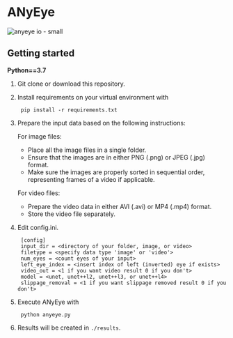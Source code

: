 # ANyEye
![anyeye io - small](https://github.com/yerinlee01/anyeye/assets/97585388/d891d84f-f835-42e1-982d-ec9ed611faa1)

## Getting started
**Python==3.7**
1. Git clone or download this repository.

2. Install requirements on your virtual environment with

        pip install -r requirements.txt

3. Prepare the input data based on the following instructions:

   For image files:
   * Place all the image files in a single folder.
   * Ensure that the images are in either PNG (.png) or JPEG (.jpg) format.
   * Make sure the images are properly sorted in sequential order, representing frames of a video if applicable.
        
   For video files:
   * Prepare the video data in either AVI (.avi) or MP4 (.mp4) format.
   * Store the video file separately.

4. Edit config.ini.

        [config]
        input_dir = <directory of your folder, image, or video>
        filetype = <specify data type 'image' or 'video'>
        num_eyes = <count eyes of your input>
        left_eye_index = <insert index of left (inverted) eye if exists>
        video_out = <1 if you want video result 0 if you don't>
        model = <unet, unet++l2, unet++l3, or unet++l4>
        slippage_removal = <1 if you want slippage removed result 0 if you don't>

6. Execute ANyEye with

        python anyeye.py

7. Results will be created in `./results`.
